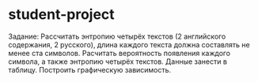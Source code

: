 # student-project

Задание: Рассчитать энтропию четырёх текстов (2 английского содержания, 2 русского), длина каждого текста должна составлять не менее ста символов. Расчитать вероятность появления каждого символа, а также энтропию четырёх текстов. Данные занести в таблицу. Построить графическую зависимость.
